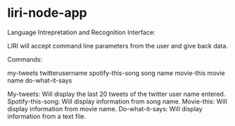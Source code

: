 # liri-node-app

Language Intrepretation and Recognition Interface:

LIRI will accept command line parameters from the user and give back data.

Commands:

my-tweets twitterusername
spotify-this-song song name
movie-this movie name
do-what-it-says


My-tweets: Will display the last 20 tweets of the twitter user name entered.
Spotify-this-song: Will display information from song name.
Movie-this: Will display information from movie name.
Do-what-it-says:  Will display information from a text file.